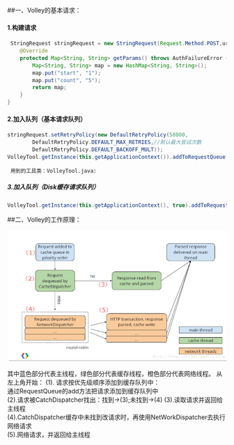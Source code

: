##一、Volley的基本请求：

####      1.构建请求
````java
 StringRequest stringRequest = new StringRequest(Request.Method.POST,url,listener,errorListner){
    @Override
    protected Map<String, String> getParams() throws AuthFailureError {
        Map<String, String> map = new HashMap<String, String>();
        map.put("start", "1");
        map.put("count", "5");
        return map;
    }
}
````
####       2.加入队列（基本请求队列）
````java
stringRequest.setRetryPolicy(new DefaultRetryPolicy(50000,
        DefaultRetryPolicy.DEFAULT_MAX_RETRIES,//默认最大尝试次数
        DefaultRetryPolicy.DEFAULT_BACKOFF_MULT));
VolleyTool.getInstance(this.getApplicationContext()).addToRequestQueue(stringRequest);
````
     用到的工具类：VolleyTool.java:

#####       3.加入队列（Disk缓存请求队列）

````java
VolleyTool.getInstance(this.getApplicationContext(), true).addToRequestQueue(stringRequest);
````
##二、Volley的工作原理：

![image](https://raw.githubusercontent.com/zhaolewei/11.5-Volley/master/img1.png)

其中蓝色部分代表主线程，绿色部分代表缓存线程，橙色部分代表网络线程。
从左上角开始：
(1). 请求按优先级顺序添加到缓存队列中：  
         通过RequestQueue的add方法把请求添加到缓存队列中  
(2).请求被CatchDispatcher找出：找到->(3);未找到->(4) 
(3).读取请求并返回给主线程  
(4).CatchDispatcher缓存中未找到改请求时，再使用NetWorkDispatcher去执行网络请求  
(5).网络请求，并返回给主线程  
